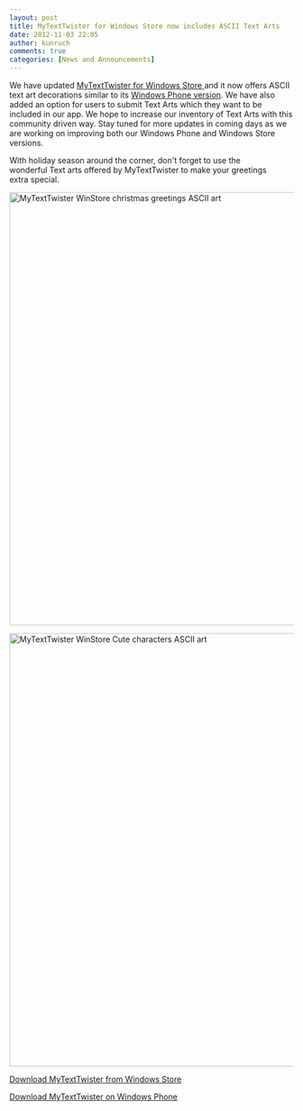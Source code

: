 ```yaml
---
layout: post
title: MyTextTwister for Windows Store now includes ASCII Text Arts
date: 2012-11-03 22:05
author: kunruch
comments: true
categories: [News and Announcements]
---
```

We have updated <a href="http://apps.microsoft.com/webpdp/app/mytexttwister/1f882c3e-a616-42e1-9145-cf646ae265da" target="_blank">MyTextTwister for Windows Store </a>and it now offers ASCII text art decorations similar to its <a title="MYTEXTTWISTER" href="http://kunruchcreations.com/mytexttwister/" target="_blank">Windows Phone version</a>. We have also added an option for users to submit Text Arts which they want to be included in our app. We hope to increase our inventory of Text Arts with this community driven way. Stay tuned for more updates in coming days as we are working on improving both our Windows Phone and Windows Store versions.

With holiday season around the corner, don't forget to use the wonderful Text arts offered by MyTextTwister to make your greetings extra special.

<a href="http://kunruchcreations.com/wp-content/uploads/2012/11/screenshot_10282012_143824.png"><img class="aligncenter size-full wp-image-1132" title="MyTextTwister WinStore christmas greetings ASCII art" alt="MyTextTwister WinStore christmas greetings ASCII art" src="http://kunruchcreations.com/wp-content/uploads/2012/11/screenshot_10282012_143824.png" width="1366" height="768" /></a>

<a href="http://kunruchcreations.com/wp-content/uploads/2012/11/screenshot_10282012_144408.png"><img class="aligncenter size-full wp-image-1134" title="MyTextTwister WinStore Cute characters ASCII art" alt="MyTextTwister WinStore Cute characters ASCII art" src="http://kunruchcreations.com/wp-content/uploads/2012/11/screenshot_10282012_144408.png" width="1366" height="768" /></a>

<a href="http://apps.microsoft.com/webpdp/app/mytexttwister/1f882c3e-a616-42e1-9145-cf646ae265da" target="_blank">Download MyTextTwister from Windows Store </a>

<a title="MYTEXTTWISTER" href="http://kunruchcreations.com/mytexttwister/" target="_blank">Download MyTextTwister on Windows Phone</a>

